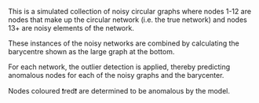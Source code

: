 This is a simulated collection of noisy circular graphs where nodes 1-12 are nodes that make up the circular network (i.e. the true network) and nodes 13+ are noisy elements of the network.

These instances of the noisy networks are combined by calculating the barycentre shown as the large graph at the bottom.

For each network, the outlier detection is applied, thereby predicting anomalous nodes for each of the noisy graphs and the barycenter.

Nodes coloured ❗red❗ are determined to be anomalous by the model.
